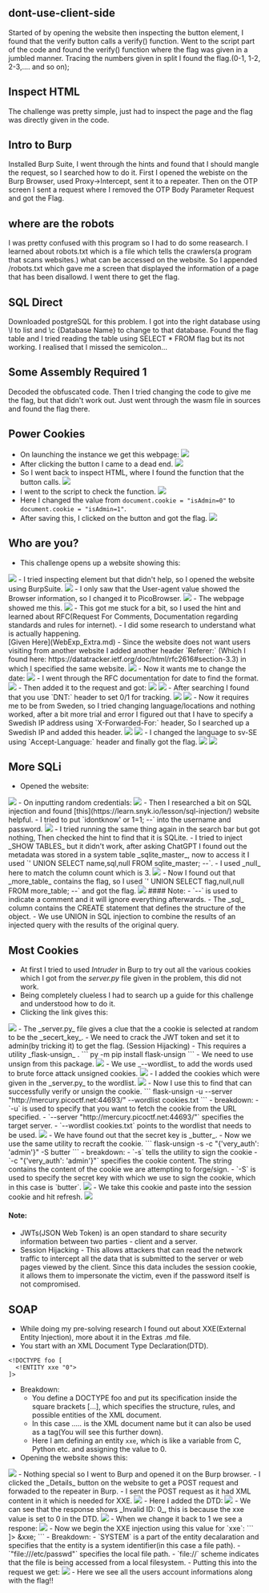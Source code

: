 ## dont-use-client-side
Started of by opening the website then inspecting the button element, I found that the verify button calls a verify() function.
Went to the script part of the code and found the verify() function where the flag was given in a jumbled manner.
Tracing the numbers given in split I found the flag.(0-1, 1-2, 2-3,.... and so on);

## Inspect HTML
The challenge was pretty simple, just had to inspect the page and the flag was directly given in the code.

## Intro to Burp
Installed Burp Suite, I went through the hints and found that I should mangle the request, so I searched how to do it.
First I opened the webiste on the Burp Browser, used Proxy->Intercept, sent it to a repeater.
Then on the OTP screen I sent a request where I removed the OTP Body Parameter Request and got the Flag.

## where are the robots
I was pretty confused with this program so I had to do some reasearch.
I learned about robots.txt which is a file which tells the crawlers(a program that scans websites.) what can be accessed on the website.
So I appended /robots.txt which gave me a screen that displayed the information of a page that has been disallowd. I went there to get the flag.

## SQL Direct
Downloaded postgreSQL for this problem.
I got into the right database using \l to list and \c {Database Name} to change to that database.
Found the flag table and I tried reading the table using SELECT * FROM flag but its not working.
I realised that I missed the semicolon...

## Some Assembly Required 1
Decoded the obfuscated code. Then I tried changing the code to give me the flag, but that didn't work out.
Just went through the wasm file in sources and found the flag there.

## Power Cookies
- On launching the instance we get this webpage:
  <img src="./images/PowerCookies1.png">
- After clicking the button I came to a dead end.
  <img src="./images/PowerCookies2.png">
- So I went back to inspect HTML, where I found the function that the button calls.
  <img src="./images/PowerCookies3.png">
- I went to the script to check the function.
  <img src="./images/PowerCookies4.png">
- Here I changed the value from `document.cookie = "isAdmin=0"` to `document.cookie = "isAdmin=1"`.
- After saving this, I clicked on the button and got the flag.
  <img src="./images/PowerCookies5.png">

## Who are you?
- This challenge opens up a website showing this:
<img src="./images/whoareyou1.png">
- I tried inspecting element but that didn't help, so I opened the website using BurpSuite.
<img src="./images/whoareyou2.png">
- I only saw that the User-agent value showed the Browser information, so I changed it to PicoBrowser.
<img src="./images/whoareyou3.png">
- The webpage showed me this.
<img src="./images/whoareyou4.png">
- This got me stuck for a bit, so I used the hint and learned about RFC(Request For Comments, Documentation regarding standards and rules for internet).
- I did some research to understand what is actually happening.<br> [Given Here](WebExp_Extra.md)
- Since the website does not want users visiting from another website I added another header `Referer:` (Which I found here: https://datatracker.ietf.org/doc/html/rfc2616#section-3.3) in which I specified the same website.
<img src="./images/whoareyou5.png">
- Now it wants me to change the date:
<img src="./images/whoareyou6.png">
- I went through the RFC documentation for date to find the format.
<img src="./images/whoareyou7.png">
- Then added it to the request and got:
<img src="./images/whoareyou8.png">
<img src="./images/whoareyou9.png">
- After searching I found that you use `DNT:` header to set 0/1 for tracking.
<img src="./images/whoareyou10.png">
<img src="./images/whoareyou11.png">
- Now it requires me to be from Sweden, so I tried changing language/locations and nothing worked, after a bit more trial and error I figured out that I have to specify a Swedish IP address using `X-Forwarded-For:` header, So I searched up a Swedish IP and added this header.
<img src="./images/whoareyou12.png">
<img src="./images/whoareyou13.png">
- I changed the language to sv-SE using `Accept-Language:` header and finally got the flag.
<img src="./images/whoareyou14.png">
<img src="./images/whoareyou15.png">

## More SQLi
- Opened the website:
<img src="./images/moresqli1.png">
- On inputting random credentials:
<img src="./images/moresqli2.png">  
- Then I researched a bit on SQL injection and found [this](https://learn.snyk.io/lesson/sql-injection/) website helpful.
- I tried to put `idontknow' or 1=1; --` into the username and password.
<img src="./images/moresqli3.png">
- I tried running the same thing again in the search bar but got nothing, Then checked the hint to find that it is SQLite.
- I tried to inject _SHOW TABLES_ but it didn't work, after asking ChatGPT I found out the metadata was stored in a system table _sqlite_master_, now to access it I used `' UNION SELECT name,sql,null FROM sqlite_master; --`.
- I used _null_ here to match the column count which is 3.
<img src="./images/moresqli4.png">
- Now I found out that _more_table_ contains the flag, so I used `' UNION SELECT flag,null,null FROM more_table; --` and got the flag.
<img src="./images/moresqli5.png">
#### Note:
- `--` is used to indicate a comment and it will ignore everything afterwards.
- The _sql_ column contains the CREATE statement that defines the structure of the object.
- We use UNION in SQL injection to combine the results of an injected query with the results of the original query.

## Most Cookies
- At first I tried to used _Intruder_ in Burp to try out all the various cookies which I got from the _server.py_ file given in the problem, this did not work.
- Being completely clueless I had to search up a guide for this challenge and understood how to do it.
- Clicking the link gives this:
<img src="./images/mostcookies1.png">
- The _server.py_ file gives a clue that the a cookie is selected at random to be the _secert_key_.
- We need to crack the JWT token and set it to admin(by tricking it) to get the flag. (Session Hijacking)
- This requires a utility _flask-unsign_ .
```
py -m pip install flask-unsign
```
- We need to use unsign from this package.
<img src="./images/mostcookies2.png">
- We use _--wordlist_ to add the words used to brute force attack unsigned cookies.
<img src="./images/mostcookies3.png">
- I added the cookies which were given in the _server.py_ to the wordlist.
<img src="./images/mostcookies4.png">
- Now I use this to find that can successfully verify or unsign the cookie.
```
 flask-unsign -u --server "http://mercury.picoctf.net:44693/" --wordlist cookies.txt
```
- breakdown:
  - `-u` is used to specify that you want to fetch the cookie from the URL specified.
  - `--server "http://mercury.picoctf.net:44693/"` specifies the target server.
  - `--wordlist cookies.txt` points to the wordlist that needs to be used.
<img src="./images/mostcookies5.png">
- We have found out that the secret key is _butter_.
- Now we use the same utility to recraft the cookie.
```
flask-unsign -s -c "{'very_auth': 'admin'}" -S butter
```
- breakdown:
  - `-s` tells the utility to sign the cookie
  - `-c "{'very_auth': 'admin'}"` specifies the cookie content. The string contains the content of the cookie we are attempting to forge/sign.
  - `-S` is used to specify the secret key with which we use to sign the cookie, which in this case is `butter`.
<img src="./images/mostcookies6.png">
- We take this cookie and paste into the session cookie and hit refresh.
<img src="./images/mostcookies7.png">

#### Note:
- JWTs(JSON Web Token) is an open standard to share security information between two parties - client and a server.
- Session Hijacking - This allows attackers that can read the network traffic to intercept all the data that is submitted to the server or web pages viewed by the client. Since this data includes the session cookie, it allows them to impersonate the victim, even if the password itself is not compromised.

## SOAP
- While doing my pre-solving research I found out about XXE(External Entity Injection), more about it in the Extras .md file.
- You start with an XML Document Type Declaration(DTD).
```
<!DOCTYPE foo [
  <!ENTITY xxe "0">
]>
```
- Breakdown:
  - You define a DOCTYPE foo and put its specification inside the square brackets [...], which specifies the structure, rules, and possible entities of the XML document.
  - In this case _<foo>.....</foo>_ is the XML document name but it can also be used as a tag(You will see this further down).
  - Here I am defining an entity `xxe`, which is like a variable from C, Python etc. and assigning the value to 0.
- Opening the website shows this:
<img src="./images/soap1.png">
- Nothing special so I went to Burp and opened it on the Burp browser.
- I clicked the _Details_ button on the website to get a POST request and forwaded to the repeater in Burp.
  - I sent the POST request as it had XML content in it which is needed for XXE.
<img src="./images/soap2.png">
- Here I added the DTD:
<img src="./images/soap3.png">
- We can see that the response shows _Invalid ID: 0_, this is because the xxe value is set to 0 in the DTD.
<img src="./images/soap4.png">
- When we change it back to 1 we see a respone:
<img src="./images/soap5.png">
- Now we begin the XXE injection using this value for `xxe`:
```
<?xml version="1.0" encoding="UTF-8"?>
<!DOCTYPE foo [
  <!ENTITY xxe SYSTEM "file:///etc/passwd">
]>
<data><ID>&xxe;</ID></data>
```
- Breakdown:
  - `SYSTEM` is a part of the entity decalaration and specifies that the entity is a system identifier(in this case a file path).
  - `"file:///etc/passwd"` specifies the local file path.
  - `file://` scheme indicates that the file is being accessed from a local filesystem.
- Putting this into the request we get:
<img src="./images/soap6.png">
- Here we see all the users account informations along with the flag!!







